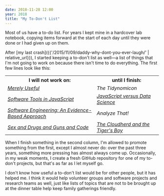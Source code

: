 ```yaml
---
date: 2018-11-28 12:00
year: 2018
title: "My To-Don't List"
---
```


Most of us have a to-do list.
For years I kept mine in a hardcover lab notebook,
copying items forward at the start of each day until they were done or I had given up on them.

After [my last crash]({{'/2015/11/09/daddy-why-dont-you-ever-laugh/' | relative_url}}),
I started keeping a to-don't list as well—a list of things
that I'm not going to work on because there isn't time to do everything.
The first few lines look like this:

<table>
  <tr>
    <th>I will not work on:</th>
    <th>until I finish:</th>
  </tr>
  <tr>
    <td><em><a href="https://merely-useful.github.io/en/">Merely Useful</a></em></td>
    <td><em>The Tidynomicon</em></td>
  </tr>
  <tr>
    <td><em><a href="https://github.com/software-tools-in-javascript/software-tools-in-javascript">Software Tools in JavaScript</a></em></td>
    <td><em><a href="https://software-tools-in-javascript.github.io/js-vs-ds/">JavaScript versus Data Science</a></em></td>
  </tr>
  <tr>
    <td><em><a href="{{'/ideas/' | relative_url}}">Software Engineering: An Evidence-Based Approach</a></em></td>
    <td><em>Analyze That!</em></td>
  </tr>
  <tr>
    <td><em><a href="{{'/ideas/' | relative_url}}">Sex and Drugs and Guns and Code</a></em></td>
    <td><em><a href="http://sensibleadventures.com/cloudherd-tigers-boy/">The Cloudherd and the Tiger's Boy</a></em></td>
  </tr>
</table>

When I finish something in the second column,
I'm allowed to promote something from the first,
except I almost never do:
over the past three years,
something more pressing has almost always come up.
Occasionally,
in my weak moments,
I create a fresh GitHub repository for one of my to-don't projects,
but that's as far as I let myself go.

I don't know how useful a to-don't list would be for other people,
but it has helped me.
I think it would help volunteer groups and software projects and research teams as well,
just like lists of topics that are not to be brought up at the dinner table
help keep family gatherings friendly.
